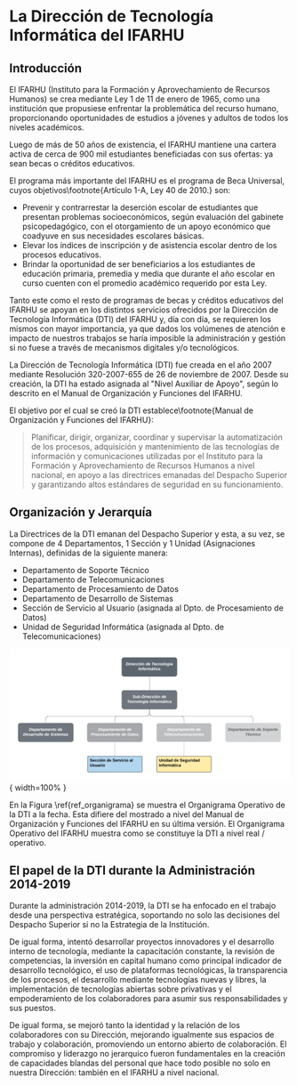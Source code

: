 # La Dirección de Tecnología Informática del IFARHU

## Introducción

El IFARHU (Instituto para la Formación y Aprovechamiento de Recursos Humanos) se crea mediante Ley 1 de 11 de enero de 1965, como una institución que propusiese enfrentar la problemática del recurso humano, proporcionando oportunidades de estudios a jóvenes y adultos de todos los niveles académicos.

Luego de más de 50 años de existencia, el IFARHU mantiene una cartera activa de cerca de 900 mil estudiantes beneficiadas con sus ofertas: ya sean becas o créditos educativos.

El programa más importante del IFARHU es el programa de Beca Universal, cuyos objetivos\footnote{Artículo 1-A, Ley 40 de 2010.} son:

- Prevenir y contrarrestar la deserción escolar de estudiantes que presentan problemas socioeconómicos, según evaluación del gabinete psicopedagógico, con el otorgamiento de un apoyo económico que coadyuve en sus necesidades escolares básicas.
- Elevar los índices de inscripción y de asistencia escolar dentro de los procesos educativos.
- Brindar la oportunidad de ser beneficiarios a los estudiantes de educación primaria, premedia y media que durante el año escolar en curso cuenten con el promedio académico requerido por esta Ley.

Tanto este como el resto de programas de becas y créditos educativos del IFARHU se apoyan en los distintos servicios ofrecidos por la Dirección de Tecnología Informática (DTI) del IFARHU y, día con día, se requieren los mismos con mayor importancia, ya que dados los volúmenes de atención e impacto de nuestros trabajos se haría imposible la administración y gestión si no fuese a través de mecanismos digitales y/o tecnológicos.

La Dirección de Tecnología Informática (DTI) fue creada en el año 2007 mediante Resolución 320-2007-655 de 26 de noviembre de 2007. Desde su creación, la DTI ha estado asignada al "Nivel Auxiliar de Apoyo", según lo descrito en el Manual de Organización y Funciones del IFARHU.

El objetivo por el cual se creó la DTI establece\footnote{Manual de Organización y Funciones del IFARHU}:

> Planificar, dirigir, organizar, coordinar y supervisar la automatización de los procesos, adquisición y mantenimiento de las tecnologías de información y comunicaciones utilizadas por el Instituto para la Formación y Aprovechamiento de Recursos Humanos a nivel nacional, en apoyo a las directrices emanadas del Despacho Superior y garantizando altos estándares de seguridad en su funcionamiento.

## Organización y Jerarquía

La Directrices de la DTI emanan del Despacho Superior y esta, a su vez, se compone de 4 Departamentos, 1 Sección y 1 Unidad (Asignaciones Internas), definidas de la siguiente manera:

- Departamento de Soporte Técnico
- Departamento de Telecomunicaciones
- Departamento de Procesamiento de Datos
- Departamento de Desarrollo de Sistemas
- Sección de Servicio al Usuario (asignada al Dpto. de Procesamiento de Datos)
- Unidad de Seguridad Informática (asignada al Dpto. de Telecomunicaciones)

![Organigrama de la DTI del IFARHU a 2019. \label{ref_organigrama}](source/figures/chap2_fig1.png){ width=100% }

En la Figura \ref{ref_organigrama} se muestra el Organigrama Operativo de la DTI a la fecha. Esta difiere del mostrado a nivel del Manual de Organización y Funciones del IFARHU en su última versión. El Organigrama Operativo del IFARHU muestra como se constituye la DTI a nivel real / operativo.

## El papel de la DTI durante la Administración 2014-2019

Durante la administración 2014-2019, la DTI se ha enfocado en el trabajo desde una perspectiva estratégica, soportando no solo las decisiones del Despacho Superior si no la Estrategia de la Institución.

De igual forma, intentó desarrollar proyectos innovadores y el desarrollo interno de tecnología, mediante la capacitación constante, la revisión de competencias, la inversión en capital humano como principal indicador de desarrollo tecnológico, el uso de plataformas tecnológicas, la transparencia de los procesos, el desarrollo mediante tecnologías nuevas y libres, la implementación de tecnologías abiertas sobre privativas y el empoderamiento de los colaboradores para asumir sus responsabilidades y sus puestos.

De igual forma, se mejoró tanto la identidad y la relación de los colaboradores con su Dirección, mejorando igualmente sus espacios de trabajo y colaboración, promoviendo un entorno abierto de colaboración. El compromiso y liderazgo no jerarquico fueron fundamentales en la creación de capacidades blandas del personal que hace todo posible no solo en nuestra Dirección: también en el IFARHU a nivel nacional.
